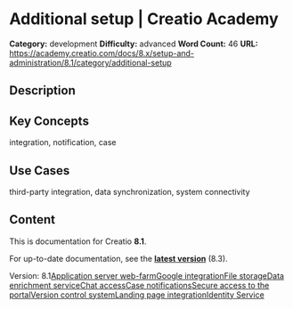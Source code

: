 # Additional setup | Creatio Academy

**Category:** development **Difficulty:** advanced **Word Count:** 46 **URL:**
https://academy.creatio.com/docs/8.x/setup-and-administration/8.1/category/additional-setup

## Description

## Key Concepts

integration, notification, case

## Use Cases

third-party integration, data synchronization, system connectivity

## Content

This is documentation for Creatio **8.1**.

For up-to-date documentation, see the
**[latest version](/docs/8.x/setup-and-administration/category/additional-setup)**
(8.3).

Version:
8.1[Application server web-farm](/docs/8.x/setup-and-administration/8.1/on-site-deployment/deployment-additional-setup/application-server-web-farm)[Google integration](/docs/8.x/setup-and-administration/8.1/on-site-deployment/deployment-additional-setup/google-integration)[File storage](/docs/8.x/setup-and-administration/8.1/category/file-storage)[Data enrichment service](/docs/8.x/setup-and-administration/8.1/on-site-deployment/deployment-additional-setup/data-enrichment-service)[Chat access](/docs/8.x/setup-and-administration/8.1/on-site-deployment/deployment-additional-setup/chat-access-setup)[Case notifications](/docs/8.x/setup-and-administration/8.1/on-site-deployment/deployment-additional-setup/sase-resolution-notifications)[Secure access to the portal](/docs/8.x/setup-and-administration/8.1/on-site-deployment/deployment-additional-setup/secure-access-to-the-portal)[Version control system](/docs/8.x/setup-and-administration/8.1/on-site-deployment/deployment-additional-setup/version-control-system-for-development-environments)[Landing page integration](/docs/8.x/setup-and-administration/8.1/on-site-deployment/deployment-additional-setup/landing-page-integration)[Identity Service](/docs/8.x/setup-and-administration/8.1/category/identity-service)
